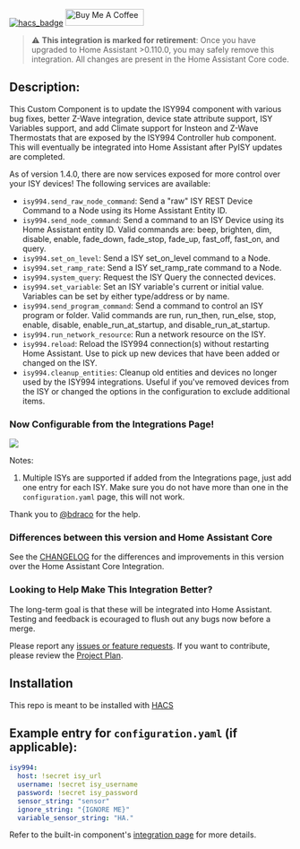 [![hacs_badge](https://img.shields.io/badge/HACS-Default-orange.svg?style=for-the-badge)](https://github.com/custom-components/hacs)
<a href="https://www.buymeacoffee.com/shbatm" target="_blank"><img src="https://cdn.buymeacoffee.com/buttons/default-blue.png" alt="Buy Me A Coffee" width="140px" height="30px" ></a>

> :warning: **This integration is marked for retirement**: Once you have upgraded to Home Assistant >0.110.0, you may safely remove this integration. All changes are present in the Home Assistant Core code.

## Description:
This Custom Component is to update the ISY994 component with various bug fixes, better Z-Wave integration, device state attribute support, ISY Variables support, and add Climate support for Insteon and Z-Wave Thermostats that are exposed by the ISY994 Controller hub component.  This will eventually be integrated into Home Assistant after PyISY updates are completed.

As of version 1.4.0, there are now services exposed for more control over your ISY devices! The following services are available:
 - `isy994.send_raw_node_command`: Send a "raw" ISY REST Device Command to a Node using its Home Assistant Entity ID.
 - `isy994.send_node_command`: Send a command to an ISY Device using its Home Assistant entity ID. Valid commands are: beep, brighten, dim, disable, enable, fade_down, fade_stop, fade_up, fast_off, fast_on, and query.
 - `isy994.set_on_level`: Send a ISY set_on_level command to a Node.
 - `isy994.set_ramp_rate`: Send a ISY set_ramp_rate command to a Node.
 - `isy994.system_query`: Request the ISY Query the connected devices.
 - `isy994.set_variable`: Set an ISY variable's current or initial value. Variables can be set by either type/address or by name.
 - `isy994.send_program_command`: Send a command to control an ISY program or folder. Valid commands are run, run_then, run_else, stop, enable, disable, enable_run_at_startup, and disable_run_at_startup.
 - `isy994.run_network_resource`: Run a network resource on the ISY.
 - `isy994.reload`: Reload the ISY994 connection(s) without restarting Home Assistant. Use to pick up new devices that have been added or changed on the ISY.
 - `isy994.cleanup_entities`: Cleanup old entities and devices no longer used by the ISY994 integrations. Useful if you've removed devices from the ISY or changed the options in the configuration to exclude additional items.

### Now Configurable from the Integrations Page!

![](https://raw.githubusercontent.com/shbatm/hacs-isy994/master/.images/integrations.png)

Notes: 

1. Multiple ISYs are supported if added from the Integrations page, just add one entry for each ISY. Make sure you do not have more than one in the `configuration.yaml` page, this will not work.

Thank you to [@bdraco](https://github.com/bdraco) for the help.

### Differences between this version and Home Assistant Core

See the [CHANGELOG](CHANGELOG.md) for the differences and improvements in this version over the Home Assistant Core Integration.  

### Looking to Help Make This Integration Better?

The long-term goal is that these will be integrated into Home Assistant. Testing and feedback is ecouraged to flush out any bugs now before a merge.

Please report any [issues or feature requests](https://github.com/shbatm/hacs-isy994/issues).
If you want to contribute, please review the [Project Plan](https://github.com/shbatm/hacs-isy994/projects/1).

## Installation

This repo is meant to be installed with [HACS](https://custom-components.github.io/hacs/)

## Example entry for `configuration.yaml` (if applicable):
```yaml
isy994:
  host: !secret isy_url
  username: !secret isy_username
  password: !secret isy_password
  sensor_string: "sensor"
  ignore_string: "{IGNORE ME}"
  variable_sensor_string: "HA."
```

Refer to the built-in component's [integration page](https://www.home-assistant.io/integrations/isy994/) for more details.
